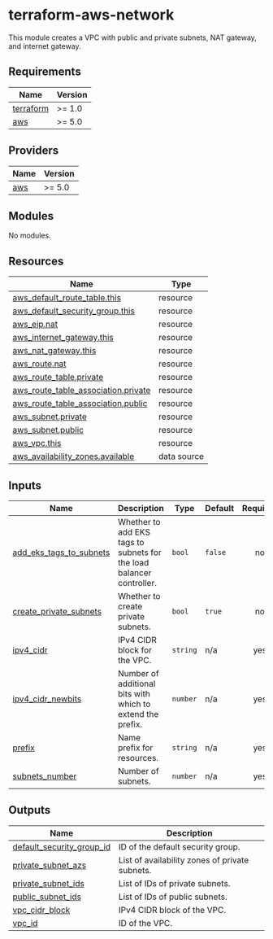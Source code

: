 # terraform-aws-network

This module creates a VPC with public and private subnets, NAT gateway, and internet gateway.

## Requirements

| Name | Version |
|------|---------|
| <a name="requirement_terraform"></a> [terraform](#requirement\_terraform) | >= 1.0 |
| <a name="requirement_aws"></a> [aws](#requirement\_aws) | >= 5.0 |

## Providers

| Name | Version |
|------|---------|
| <a name="provider_aws"></a> [aws](#provider\_aws) | >= 5.0 |

## Modules

No modules.

## Resources

| Name | Type |
|------|------|
| [aws_default_route_table.this](https://registry.terraform.io/providers/hashicorp/aws/latest/docs/resources/default_route_table) | resource |
| [aws_default_security_group.this](https://registry.terraform.io/providers/hashicorp/aws/latest/docs/resources/default_security_group) | resource |
| [aws_eip.nat](https://registry.terraform.io/providers/hashicorp/aws/latest/docs/resources/eip) | resource |
| [aws_internet_gateway.this](https://registry.terraform.io/providers/hashicorp/aws/latest/docs/resources/internet_gateway) | resource |
| [aws_nat_gateway.this](https://registry.terraform.io/providers/hashicorp/aws/latest/docs/resources/nat_gateway) | resource |
| [aws_route.nat](https://registry.terraform.io/providers/hashicorp/aws/latest/docs/resources/route) | resource |
| [aws_route_table.private](https://registry.terraform.io/providers/hashicorp/aws/latest/docs/resources/route_table) | resource |
| [aws_route_table_association.private](https://registry.terraform.io/providers/hashicorp/aws/latest/docs/resources/route_table_association) | resource |
| [aws_route_table_association.public](https://registry.terraform.io/providers/hashicorp/aws/latest/docs/resources/route_table_association) | resource |
| [aws_subnet.private](https://registry.terraform.io/providers/hashicorp/aws/latest/docs/resources/subnet) | resource |
| [aws_subnet.public](https://registry.terraform.io/providers/hashicorp/aws/latest/docs/resources/subnet) | resource |
| [aws_vpc.this](https://registry.terraform.io/providers/hashicorp/aws/latest/docs/resources/vpc) | resource |
| [aws_availability_zones.available](https://registry.terraform.io/providers/hashicorp/aws/latest/docs/data-sources/availability_zones) | data source |

## Inputs

| Name | Description | Type | Default | Required |
|------|-------------|------|---------|:--------:|
| <a name="input_add_eks_tags_to_subnets"></a> [add\_eks\_tags\_to\_subnets](#input\_add\_eks\_tags\_to\_subnets) | Whether to add EKS tags to subnets for the load balancer controller. | `bool` | `false` | no |
| <a name="input_create_private_subnets"></a> [create\_private\_subnets](#input\_create\_private\_subnets) | Whether to create private subnets. | `bool` | `true` | no |
| <a name="input_ipv4_cidr"></a> [ipv4\_cidr](#input\_ipv4\_cidr) | IPv4 CIDR block for the VPC. | `string` | n/a | yes |
| <a name="input_ipv4_cidr_newbits"></a> [ipv4\_cidr\_newbits](#input\_ipv4\_cidr\_newbits) | Number of additional bits with which to extend the prefix. | `number` | n/a | yes |
| <a name="input_prefix"></a> [prefix](#input\_prefix) | Name prefix for resources. | `string` | n/a | yes |
| <a name="input_subnets_number"></a> [subnets\_number](#input\_subnets\_number) | Number of subnets. | `number` | n/a | yes |

## Outputs

| Name | Description |
|------|-------------|
| <a name="output_default_security_group_id"></a> [default\_security\_group\_id](#output\_default\_security\_group\_id) | ID of the default security group. |
| <a name="output_private_subnet_azs"></a> [private\_subnet\_azs](#output\_private\_subnet\_azs) | List of availability zones of private subnets. |
| <a name="output_private_subnet_ids"></a> [private\_subnet\_ids](#output\_private\_subnet\_ids) | List of IDs of private subnets. |
| <a name="output_public_subnet_ids"></a> [public\_subnet\_ids](#output\_public\_subnet\_ids) | List of IDs of public subnets. |
| <a name="output_vpc_cidr_block"></a> [vpc\_cidr\_block](#output\_vpc\_cidr\_block) | IPv4 CIDR block of the VPC. |
| <a name="output_vpc_id"></a> [vpc\_id](#output\_vpc\_id) | ID of the VPC. |
